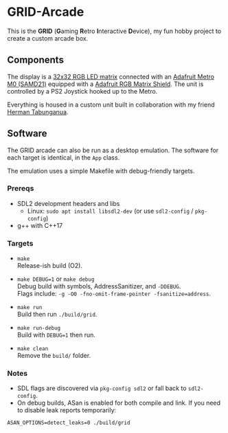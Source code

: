 # GRID-Arcade

This is the **GRID** (**G**aming **R**etro **I**nteractive **D**evice), my fun hobby project to create a custom arcade box.

## Components
The display is a [32x32 RGB LED matrix](https://www.adafruit.com/product/1484) connected with an [Adafruit Metro M0 (SAMD21)](https://www.adafruit.com/product/3505) equipped with a [Adafruit RGB Matrix Shield](https://www.adafruit.com/product/2601). The unit is controlled by a PS2 Joystick hooked up to the Metro.

Everything is housed in a custom unit built in collaboration with my friend [Herman Tabunganua](https://www.linkedin.com/in/herman-tubungbanua/).

## Software
The GRID arcade can also be run as a desktop emulation. The software for each target is identical, in the `App` class.

The emulation uses a simple Makefile with debug-friendly targets.

### Prereqs
- SDL2 development headers and libs
  - Linux: `sudo apt install libsdl2-dev` (or use `sdl2-config` / `pkg-config`)
- g++ with C++17

### Targets

- `make`  
  Release-ish build (O2).

- `make DEBUG=1` or `make debug`  
  Debug build with symbols, AddressSanitizer, and `-DDEBUG`.  
  Flags include: `-g -O0 -fno-omit-frame-pointer -fsanitize=address`.

- `make run`  
  Build then run `./build/grid`.

- `make run-debug`  
  Build with `DEBUG=1` then run.

- `make clean`  
  Remove the `build/` folder.

### Notes
- SDL flags are discovered via `pkg-config sdl2` or fall back to `sdl2-config`.
- On debug builds, ASan is enabled for both compile and link. If you need to disable leak reports temporarily:
```shell
ASAN_OPTIONS=detect_leaks=0 ./build/grid
```
